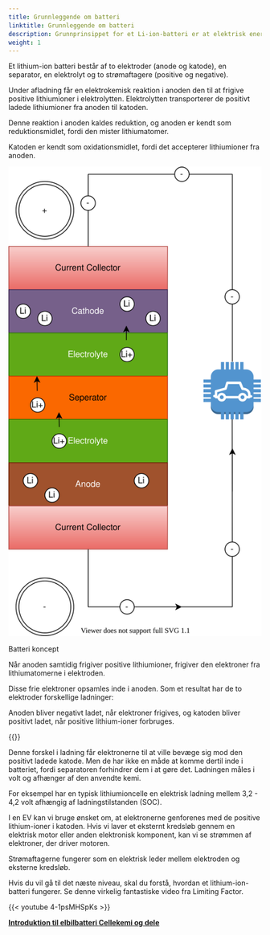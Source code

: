 ```yaml
---
title: Grunnleggende om batteri
linktitle: Grunnleggende om batteri
description: Grunnprinsippet for et Li-ion-batteri er at elektrisk energi skapes ved en elektrokjemisk reaksjon mellom to metaller med ulik affinitet.
weight: 1
---
```

<!-- markdownlint-disable MD033 -->
Et lithium-ion batteri består af to elektroder (anode og katode), en separator, en elektrolyt og to strømaftagere (positive og negative).

Under afladning får en elektrokemisk reaktion i anoden den til at frigive positive lithiumioner i elektrolytten. Elektrolytten transporterer de positivt ladede lithiumioner fra anoden til katoden.

Denne reaktion i anoden kaldes reduktion, og anoden er kendt som reduktionsmidlet, fordi den mister lithiumatomer.

Katoden er kendt som oxidationsmidlet, fordi det accepterer lithiumioner fra anoden.

<figur>
<img src="batteryconcept.drawio.svg" alt="batterikoncept" class="img-fluid mx-auto d-block">
<figcaption>
          <p class="lead text-center fw-semibold">
              Batteri koncept
          </p>
      </figcaption>
</figur>

Når anoden samtidig frigiver positive lithiumioner, frigiver den elektroner fra lithiumatomerne i elektroden.

Disse frie elektroner opsamles inde i anoden. Som et resultat har de to elektroder forskellige ladninger:

Anoden bliver negativt ladet, når elektroner frigives, og katoden bliver positivt ladet, når positive lithium-ioner forbruges.

{{<evkxdisplayaddarticle />}}

Denne forskel i ladning får elektronerne til at ville bevæge sig mod den positivt ladede katode. Men de har ikke en måde at komme dertil inde i batteriet, fordi separatoren forhindrer dem i at gøre det. Ladningen måles i volt og afhænger af den anvendte kemi.

For eksempel har en typisk lithiumioncelle en elektrisk ladning mellem 3,2 - 4,2 volt afhængig af ladningstilstanden (SOC).

I en EV kan vi bruge ønsket om, at elektronerne genforenes med de positive lithium-ioner i katoden. Hvis vi laver et eksternt kredsløb gennem en elektrisk motor eller anden elektronisk komponent, kan vi se strømmen af ​​elektroner, der driver motoren.

Strømaftagerne fungerer som en elektrisk leder mellem elektroden og eksterne kredsløb.

Hvis du vil gå til det næste niveau, skal du forstå, hvordan et lithium-ion-batteri fungerer. Se denne virkelig fantastiske video fra Limiting Factor.

{{< youtube 4-1psMHSpKs >}}

<div class="mt-3 mb-3">
     <a href="../" class="text-decoration-none text-black"><strong><i class="bi-arrow-left"></i> Introduktion til elbilbatteri </strong></a >
     <a href="../cellchemistry/" class="text-decoration-none text-black float-end"><strong>Cellekemi og dele <i class="bi-arrow-right"></i> </strong></a>
</div>